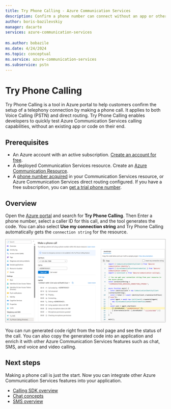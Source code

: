 ```yaml
---
title: Try Phone Calling - Azure Communication Services
description: Confirm a phone number can connect without an app or other code.
author: boris-bazilevskiy
manager: dacarte
services: azure-communication-services

ms.author: bobazile
ms.date: 4/24/2024
ms.topic: conceptual
ms.service: azure-communication-services
ms.subservice: pstn
---
```


# Try Phone Calling

Try Phone Calling is a tool in Azure portal to help customers confirm the setup of a telephony connection by making a phone call. It applies to both Voice Calling (PSTN) and direct routing. Try Phone Calling enables developers to quickly test Azure Communication Services calling capabilities, without an existing app or code on their end.

## Prerequisites

- An Azure account with an active subscription. [Create an account for free](https://azure.microsoft.com/free/).
- A deployed Communication Services resource. Create an [Azure Communication Resource](../../quickstarts/create-communication-resource.md).
- A [phone number acquired](../../quickstarts/telephony/get-phone-number.md) in your Communication Services resource, or Azure Communication Services direct routing configured. If you have a free subscription, you can [get a trial phone number](../../quickstarts/telephony/get-trial-phone-number.md).

## Overview

Open the [Azure portal](https://portal.azure.com/#home) and search for **Try Phone Calling**. Then Enter a phone number, select a caller ID for this call, and the tool generates the code. You can also select **Use my connection string** and Try Phone Calling automatically gets the `connection string` for the resource.

![alt text](../media/try-phone-calling.png "Make a phone call")

You can run generated code right from the tool page and see the status of the call. You can also copy the generated code into an application and enrich it with other Azure Communication Services features such as chat, SMS, and voice and video calling.

## Next steps

Making a phone call is just the start. Now you can integrate other Azure Communication Services features into your application.

- [Calling SDK overview](../voice-video-calling/calling-sdk-features.md)
- [Chat concepts](../chat/concepts.md)
- [SMS overview](../sms/concepts.md)
